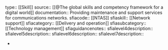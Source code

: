 type:: [[Skill]]
source:: [[@The global skills and competency framework for a digital world]]
documentation:: Providing maintenance and support services for communications networks.
sfiacode:: [[NTAS]]
sfiaskill:: [[Network support]]
sfiacategory:: [[Delivery and operation]]
sfiasubcategory:: [[Technology management]]
sfiaguidancenotes::
sfialevel4description::
sfialevel5description::
sfialevel6description::
sfialevel7description::

-